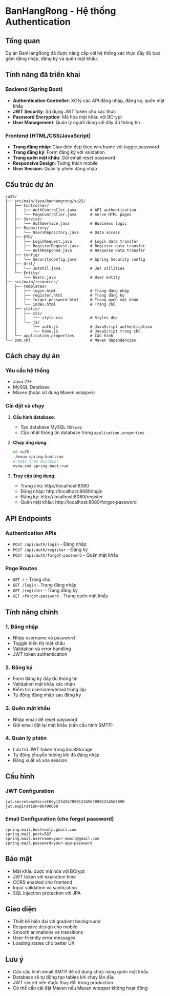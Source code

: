 # BanHangRong - Hệ thống Authentication

## Tổng quan
Dự án BanHangRong đã được nâng cấp với hệ thống xác thực đầy đủ bao gồm đăng nhập, đăng ký và quên mật khẩu.

## Tính năng đã triển khai

### Backend (Spring Boot)
- **Authentication Controller**: Xử lý các API đăng nhập, đăng ký, quên mật khẩu
- **JWT Security**: Sử dụng JWT token cho xác thực
- **Password Encryption**: Mã hóa mật khẩu với BCrypt
- **User Management**: Quản lý người dùng với đầy đủ thông tin

### Frontend (HTML/CSS/JavaScript)
- **Trang đăng nhập**: Giao diện đẹp theo wireframe với toggle password
- **Trang đăng ký**: Form đăng ký với validation
- **Trang quên mật khẩu**: Gửi email reset password
- **Responsive Design**: Tương thích mobile
- **User Session**: Quản lý phiên đăng nhập

## Cấu trúc dự án

```
su25/
├── src/main/java/banhangrong/su25/
│   ├── Controller/
│   │   ├── AuthController.java      # API authentication
│   │   └── PageController.java      # Serve HTML pages
│   ├── Service/
│   │   └── AuthService.java         # Business logic
│   ├── Repository/
│   │   └── UsersRepository.java     # Data access
│   ├── DTO/
│   │   ├── LoginRequest.java        # Login data transfer
│   │   ├── RegisterRequest.java     # Register data transfer
│   │   └── AuthResponse.java        # Response data transfer
│   ├── Config/
│   │   └── SecurityConfig.java      # Spring Security config
│   ├── Util/
│   │   └── JwtUtil.java             # JWT utilities
│   └── Entity/
│       └── Users.java               # User entity
├── src/main/resources/
│   ├── templates/
│   │   ├── login.html               # Trang đăng nhập
│   │   ├── register.html            # Trang đăng ký
│   │   ├── forgot-password.html     # Trang quên mật khẩu
│   │   └── index.html               # Trang chủ
│   ├── static/
│   │   ├── css/
│   │   │   └── style.css            # Styles đẹp
│   │   └── js/
│   │       ├── auth.js              # JavaScript authentication
│   │       └── home.js              # JavaScript trang chủ
│   └── application.properties       # Cấu hình
└── pom.xml                          # Maven dependencies
```

## Cách chạy dự án

### Yêu cầu hệ thống
- Java 21+
- MySQL Database
- Maven (hoặc sử dụng Maven wrapper)

### Cài đặt và chạy

1. **Cấu hình database**:
   - Tạo database MySQL tên `wap`
   - Cập nhật thông tin database trong `application.properties`

2. **Chạy ứng dụng**:
   ```bash
   cd su25
   ./mvnw spring-boot:run
   # Hoặc trên Windows:
   mvnw.cmd spring-boot:run
   ```

3. **Truy cập ứng dụng**:
   - Trang chủ: http://localhost:8080
   - Đăng nhập: http://localhost:8080/login
   - Đăng ký: http://localhost:8080/register
   - Quên mật khẩu: http://localhost:8080/forgot-password

## API Endpoints

### Authentication APIs
- `POST /api/auth/login` - Đăng nhập
- `POST /api/auth/register` - Đăng ký
- `POST /api/auth/forgot-password` - Quên mật khẩu

### Page Routes
- `GET /` - Trang chủ
- `GET /login` - Trang đăng nhập
- `GET /register` - Trang đăng ký
- `GET /forgot-password` - Trang quên mật khẩu

## Tính năng chính

### 1. Đăng nhập
- Nhập username và password
- Toggle hiển thị mật khẩu
- Validation và error handling
- JWT token authentication

### 2. Đăng ký
- Form đăng ký đầy đủ thông tin
- Validation mật khẩu xác nhận
- Kiểm tra username/email trùng lặp
- Tự động đăng nhập sau đăng ký

### 3. Quên mật khẩu
- Nhập email để reset password
- Gửi email đặt lại mật khẩu (cần cấu hình SMTP)

### 4. Quản lý phiên
- Lưu trữ JWT token trong localStorage
- Tự động chuyển hướng khi đã đăng nhập
- Đăng xuất và xóa session

## Cấu hình

### JWT Configuration
```properties
jwt.secret=mySecretKey123456789012345678901234567890
jwt.expiration=86400000
```

### Email Configuration (cho forgot password)
```properties
spring.mail.host=smtp.gmail.com
spring.mail.port=587
spring.mail.username=your-email@gmail.com
spring.mail.password=your-app-password
```

## Bảo mật

- Mật khẩu được mã hóa với BCrypt
- JWT token với expiration time
- CORS enabled cho frontend
- Input validation và sanitization
- SQL injection protection với JPA

## Giao diện

- Thiết kế hiện đại với gradient background
- Responsive design cho mobile
- Smooth animations và transitions
- User-friendly error messages
- Loading states cho better UX

## Lưu ý

- Cần cấu hình email SMTP để sử dụng chức năng quên mật khẩu
- Database sẽ tự động tạo tables khi chạy lần đầu
- JWT secret nên được thay đổi trong production
- Có thể cần cài đặt Maven nếu Maven wrapper không hoạt động
